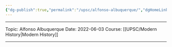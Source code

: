 ```yaml
---
{"dg-publish":true,"permalink":"/upsc/alfonso-albuquerque/","dgHomeLink":true,"dgPassFrontmatter":false}
---
```


----
Topic: Alfonso Albuquerque
Date: 2022-06-03
Course: [[UPSC/Modern History|Modern History]] 

----



